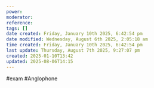 ```yaml
---
power: 
moderator: 
reference: 
tags: []
date created: Friday, January 10th 2025, 6:42:54 pm
date modified: Wednesday, August 6th 2025, 2:05:18 am
time created: Friday, January 10th 2025, 6:42:54 pm
last update: Thursday, August 7th 2025, 9:27:07 pm
created: 2025-01-10T13:42
updated: 2025-08-06T14:15
---
```

#exam #Anglophone 

